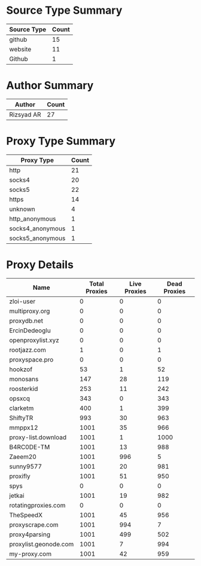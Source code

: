 # Source Type Summary

| Source Type | Count |
|-------------|-------|
| github | 15 |
| website | 11 |
| Github | 1 |


# Author Summary

| Author | Count |
|--------|-------|
| Rizsyad AR | 27 |


# Proxy Type Summary

| Proxy Type | Count |
|------------|-------|
| http | 21 |
| socks4 | 20 |
| socks5 | 22 |
| https | 14 |
| unknown | 4 |
| http_anonymous | 1 |
| socks4_anonymous | 1 |
| socks5_anonymous | 1 |


# Proxy Details

| Name | Total Proxies | Live Proxies | Dead Proxies |
|------|---------------|--------------|---------------|
| zloi-user | 0 | 0 | 0 |
| multiproxy.org | 0 | 0 | 0 |
| proxydb.net | 0 | 0 | 0 |
| ErcinDedeoglu | 0 | 0 | 0 |
| openproxylist.xyz | 0 | 0 | 0 |
| rootjazz.com | 1 | 0 | 1 |
| proxyspace.pro | 0 | 0 | 0 |
| hookzof | 53 | 1 | 52 |
| monosans | 147 | 28 | 119 |
| roosterkid | 253 | 11 | 242 |
| opsxcq | 343 | 0 | 343 |
| clarketm | 400 | 1 | 399 |
| ShiftyTR | 993 | 30 | 963 |
| mmppx12 | 1001 | 35 | 966 |
| proxy-list.download | 1001 | 1 | 1000 |
| B4RC0DE-TM | 1001 | 13 | 988 |
| Zaeem20 | 1001 | 996 | 5 |
| sunny9577 | 1001 | 20 | 981 |
| proxifly | 1001 | 51 | 950 |
| spys | 0 | 0 | 0 |
| jetkai | 1001 | 19 | 982 |
| rotatingproxies.com | 0 | 0 | 0 |
| TheSpeedX | 1001 | 45 | 956 |
| proxyscrape.com | 1001 | 994 | 7 |
| proxy4parsing | 1001 | 499 | 502 |
| proxylist.geonode.com | 1001 | 7 | 994 |
| my-proxy.com | 1001 | 42 | 959 |
